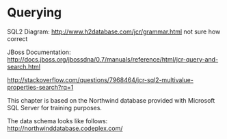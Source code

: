 Querying
=====================================

SQL2 Diagram:
http://www.h2database.com/jcr/grammar.html not sure how correct

JBoss Documentation:
http://docs.jboss.org/jbossdna/0.7/manuals/reference/html/jcr-query-and-search.html

http://stackoverflow.com/questions/7968464/jcr-sql2-multivalue-properties-search?rq=1

This chapter is based on the Northwind database provided with Microsoft SQL Server for training purposes.

The data schema looks like follows: http://northwinddatabase.codeplex.com/




